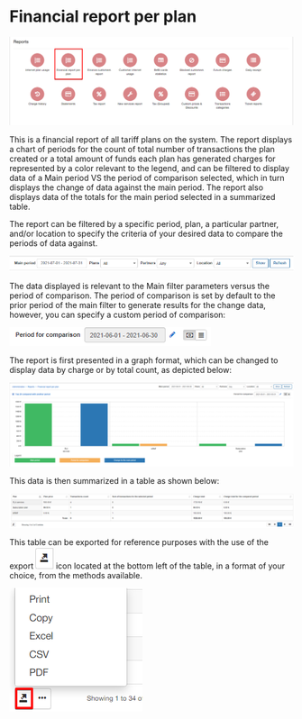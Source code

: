 Financial report per plan
==========

![Financial report per plan](1.png)

This is a financial report of all tariff plans on the system. The report displays a chart of periods for the count of total number of transactions the plan created or a total amount of funds each plan has generated charges for represented by a color relevant to the legend, and can be filtered to display data of a Main period VS the period of comparison selected, which in turn displays the change of data against the main period. The report also displays data of the totals for the main period selected in a summarized table.


The report can be filtered by a specific period, plan, a particular partner, and/or location to specify the criteria of your desired data to compare the periods of data against.

![Filter](3.png)

The data displayed is relevant to the Main filter parameters versus the period of comparison. The period of comparison is set by default to the prior period of the main filter to generate results for the change data, however, you can specify a custom period of comparison:

![Filter](4.png)

The report is first presented in a graph format, which can be changed to display data by charge or by total count, as depicted below:

![Financial report per plan](2.png)

This data is then summarized in a table as shown below:

![Financial report per plan](5.png)

This table can be exported for reference purposes with the use of the export ![export](export.png) icon located at the bottom left of the table, in a format of your choice, from the methods available.

![Filter](export1.png)
